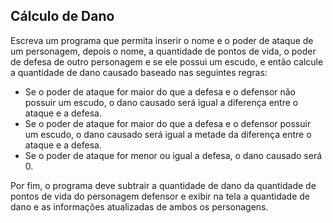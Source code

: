 ## Cálculo de Dano

Escreva um programa que permita inserir o nome e o poder de ataque de um personagem, depois o nome, a quantidade de pontos de vida, o poder de defesa de outro personagem e se ele possui um escudo, e então calcule a quantidade de dano causado baseado nas seguintes regras:

- Se o poder de ataque for maior do que a defesa e o defensor não possuir um escudo, o dano causado será igual a diferença entre o ataque e a defesa.
- Se o poder de ataque for maior do que a defesa e o defensor possuir um escudo, o dano causado será igual a metade da diferença entre o ataque e a defesa.
- Se o poder de ataque for menor ou igual a defesa, o dano causado será 0.

Por fim, o programa deve subtrair a quantidade de dano da quantidade de pontos de vida do personagem defensor e exibir na tela a quantidade de dano e as informações atualizadas de ambos os personagens.